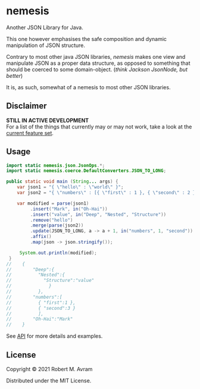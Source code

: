 # nemesis

Another JSON Library for Java.

This one however emphasises the safe composition and dynamic manipulation of JSON structure.  

Contrary to most other java JSON libraries, _nemesis_ makes one view and manipulate JSON as a proper data structure, as opposed to something
that should be coerced to some domain-object. (_think Jackson JsonNode, but better_)

It is, as such, somewhat of a nemesis to most other JSON libraries.  

## Disclaimer
**STILL IN ACTIVE DEVELOPMENT**  
For a list of the things that currently may or may not work, take a look at the [current feature set](./docs/featureset.md).


## Usage

```java
import static nemesis.json.JsonOps.*;
import static nemesis.coerce.DefaultConverters.JSON_TO_LONG;

public static void main (String... args) {
    var json1 = "{ \"hello\" : \"world\" }";
    var json2 = "{ \"numbers\" : [{ \"first\" : 1 }, { \"second\" : 2 }] }";

    var modified = parse(json1)
         .insert("Mark", in("Oh-Hai"))
         .insert("value", in("Deep", "Nested", "Structure"))
         .remove("hello")
         .merge(parse(json2))
         .update(JSON_TO_LONG, a -> a + 1, in("numbers", 1, "second"))
         .affix()
         .map(json -> json.stringify());

     System.out.println(modified);
 }
//    {
//        "Deep":{
//          "Nested":{
//            "Structure":"value"
//              }
//          },
//        "numbers":[
//          { "first":1 },
//          { "second":3 }
//          ],
//        "Oh-Hai":"Mark"
//    }
```
See [API](./docs/api.md) for more details and examples.
## License

Copyright © 2021 Robert M. Avram

Distributed under the MIT License.